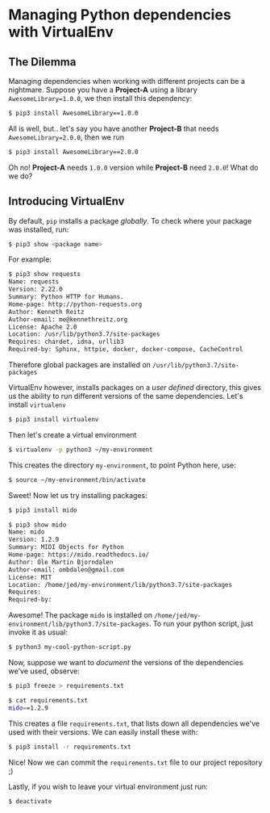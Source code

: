 # Managing Python dependencies with VirtualEnv

## The Dilemma
Managing dependencies when working with different projects can be a nightmare.
Suppose you have a **Project-A** using a library `AwesomeLibrary=1.0.0`, we then install this dependency:

```bash
$ pip3 install AwesomeLibrary==1.0.0
```
All is well, but.. let's say you have another **Project-B** that needs `AwesomeLibrary=2.0.0`, then we run
```bash
$ pip3 install AwesomeLibrary==2.0.0
```

Oh no! **Project-A** needs `1.0.0` version while **Project-B** need `2.0.0`! What do we do?

## Introducing VirtualEnv
By default, `pip` installs a package *globally*. To check where your package was installed, run:
```bash
$ pip3 show <package name>
```

For example:
```bash
$ pip3 show requests
Name: requests
Version: 2.22.0
Summary: Python HTTP for Humans.
Home-page: http://python-requests.org
Author: Kenneth Reitz
Author-email: me@kennethreitz.org
License: Apache 2.0
Location: /usr/lib/python3.7/site-packages
Requires: chardet, idna, urllib3
Required-by: Sphinx, httpie, docker, docker-compose, CacheControl
```

Therefore global packages are installed on `/usr/lib/python3.7/site-packages`

VirtualEnv however, installs packages on a *user defined* directory, this gives us the ability to run different versions of the same dependencies. Let's install `virtualenv`
```bash
$ pip3 install virtualenv
```

Then let's create a virtual environment
```bash
$ virtualenv -p python3 ~/my-environment
```

This creates the directory `my-environment`, to point Python here, use:
```bash
$ source ~/my-environment/bin/activate
```

Sweet! Now let us try installing packages:
```bash
$ pip3 install mido

$ pip3 show mido
Name: mido
Version: 1.2.9
Summary: MIDI Objects for Python
Home-page: https://mido.readthedocs.io/
Author: Ole Martin Bjorndalen
Author-email: ombdalen@gmail.com
License: MIT
Location: /home/jed/my-environment/lib/python3.7/site-packages
Requires: 
Required-by: 
```

Awesome! The package `mido` is installed on `/home/jed/my-environment/lib/python3.7/site-packages`. To run your python script, just invoke it as usual:
```bash
$ python3 my-cool-python-script.py
```

Now, suppose we want to *document* the versions of the dependencies we've used, observe:
```bash
$ pip3 freeze > requirements.txt

$ cat requirements.txt
mido==1.2.9
```

This creates a file `requirements.txt`, that lists down all dependencies we've used with their versions. We can easily install these with:
```bash
$ pip3 install -r requirements.txt
```

Nice! Now we can commit the `requirements.txt` file to our project repository ;)

Lastly, if you wish to leave your virtual environment just run:
```bash
$ deactivate
```